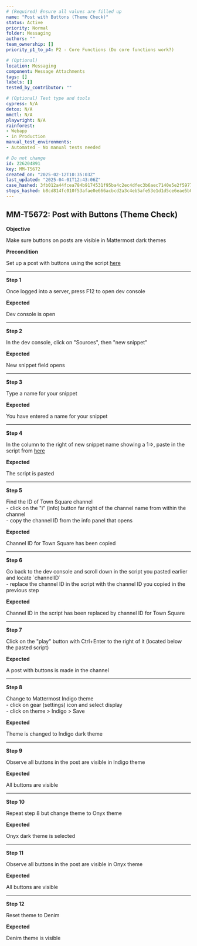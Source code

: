```yaml
---
# (Required) Ensure all values are filled up
name: "Post with Buttons (Theme Check)"
status: Active
priority: Normal
folder: Messaging
authors: ""
team_ownership: []
priority_p1_to_p4: P2 - Core Functions (Do core functions work?)

# (Optional)
location: Messaging
component: Message Attachments
tags: []
labels: []
tested_by_contributor: ""

# (Optional) Test type and tools
cypress: N/A
detox: N/A
mmctl: N/A
playwright: N/A
rainforest:
- Webapp
- in Production
manual_test_environments:
- Automated - No manual tests needed

# Do not change
id: 226204891
key: MM-T5672
created_on: "2025-02-12T10:35:03Z"
last_updated: "2025-04-01T12:43:06Z"
case_hashed: 3fb012a44fcea784b9174531f95ba4c2ec4dfec3b6aec7140e5e2f59774f43cc7e642fea2e23b54ca8522bc0bfa3fa01
steps_hashed: b8cd814fc010f53afae0e666acbcd2a3c4eb5afe53e1d1d5ce6eae5b0df9580a7192281e429497f22db2dc44df1401c0
---
```


<!-- (Auto-generated) Based on frontmatter's "key" and "name" -->

## MM-T5672: Post with Buttons (Theme Check)

**Objective**

Make sure buttons on posts are visible in Mattermost dark themes

**Precondition**

Set up a post with buttons using the script [here](https://gist.github.com/mickmister/6d1bbcfe386c833ede9fede37525f6f5#file-x_create-post-with-buttons-js)

---

**Step 1**

Once logged into a server, press F12 to open dev console

**Expected**

Dev console is open

---

**Step 2**

In the dev console, click on "Sources", then "new snippet"

**Expected**

New snippet field opens

---

**Step 3**

Type a name for your snippet

**Expected**

You have entered a name for your snippet

---

**Step 4**

In the column to the right of new snippet name showing a 1=>, paste in the script from [here](https://gist.github.com/mickmister/6d1bbcfe386c833ede9fede37525f6f5#file-x_create-post-with-buttons-js)

**Expected**

The script is pasted

---

**Step 5**

Find the ID of Town Square channel\
\- click on the "i" (info) button far right of the channel name from within the channel\
\- copy the channel ID from the info panel that opens

**Expected**

Channel ID for Town Square has been copied

---

**Step 6**

Go back to the dev console and scroll down in the script you pasted earlier and locate \`channelID\`\
\- replace the channel ID in the script with the channel ID you copied in the previous step

**Expected**

Channel ID in the script has been replaced by channel ID for Town Square

---

**Step 7**

Click on the "play" button with Ctrl+Enter to the right of it (located below the pasted script)

**Expected**

A post with buttons is made in the channel

---

**Step 8**

Change to Mattermost Indigo theme\
\- click on gear (settings) icon and select display\
\- click on theme > Indigo > Save

**Expected**

Theme is changed to Indigo dark theme

---

**Step 9**

Observe all buttons in the post are visible in Indigo theme

**Expected**

All buttons are visible

---

**Step 10**

Repeat step 8 but change theme to Onyx theme

**Expected**

Onyx dark theme is selected

---

**Step 11**

Observe all buttons in the post are visible in Onyx theme

**Expected**

All buttons are visible

---

**Step 12**

Reset theme to Denim

**Expected**

Denim theme is visible
